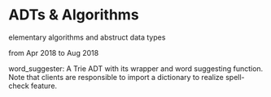 # ADTs & Algorithms
elementary algorithms and abstruct data types

from Apr 2018 to Aug 2018


word_suggester: 
A Trie ADT with its wrapper and word suggesting function.
Note that clients are responsible to import a dictionary to realize spell-check feature.
